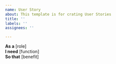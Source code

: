 ```yaml
---
name: User Story
about: This template is for crating User Stories
title: ''
labels: ''
assignees: ''

---
```


**As a** [role]  
**I need** [function]  
**So that** [benefit]
